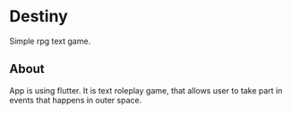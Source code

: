 # Destiny
Simple rpg text game.
## About
App is using flutter. It is text roleplay game, that allows user to take part in events that happens in outer space.
